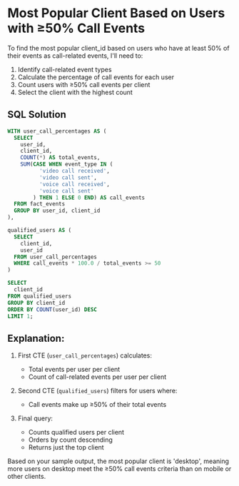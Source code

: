 # Most Popular Client Based on Users with ≥50% Call Events

To find the most popular client_id based on users who have at least 50% of their events as call-related events, I'll need to:

1. Identify call-related event types
2. Calculate the percentage of call events for each user
3. Count users with ≥50% call events per client
4. Select the client with the highest count

## SQL Solution

```sql
WITH user_call_percentages AS (
  SELECT 
    user_id,
    client_id,
    COUNT(*) AS total_events,
    SUM(CASE WHEN event_type IN (
          'video call received', 
          'video call sent', 
          'voice call received', 
          'voice call sent'
        ) THEN 1 ELSE 0 END) AS call_events
  FROM fact_events
  GROUP BY user_id, client_id
),

qualified_users AS (
  SELECT 
    client_id,
    user_id
  FROM user_call_percentages
  WHERE call_events * 100.0 / total_events >= 50
)

SELECT 
  client_id
FROM qualified_users
GROUP BY client_id
ORDER BY COUNT(user_id) DESC
LIMIT 1;
```

## Explanation:

1. First CTE (`user_call_percentages`) calculates:
   - Total events per user per client
   - Count of call-related events per user per client

2. Second CTE (`qualified_users`) filters for users where:
   - Call events make up ≥50% of their total events

3. Final query:
   - Counts qualified users per client
   - Orders by count descending
   - Returns just the top client

Based on your sample output, the most popular client is 'desktop', meaning more users on desktop meet the ≥50% call events criteria than on mobile or other clients.
